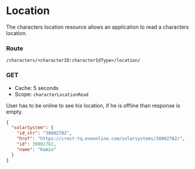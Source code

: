 # Location
The characters location resource allows an application to read a characters location.

### Route
``/characters/<characterID:characterIdType>/location/``

### GET
* Cache: 5 seconds
* Scope: `characterLocationRead`

User has to be online to see his location, if he is offline than response is empty.

```json
{
  "solarSystem": {
    "id_str": "30002782",
    "href": "https://crest-tq.eveonline.com/solarsystems/30002782/",
    "id": 30002782,
    "name": "Kamio"
  }
}
```